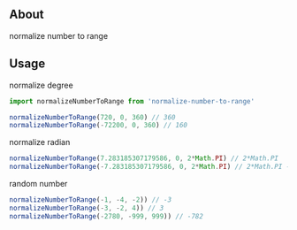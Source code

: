 ## About
normalize number to range

## Usage
normalize degree

```js
import normalizeNumberToRange from 'normalize-number-to-range'

normalizeNumberToRange(720, 0, 360) // 360
normalizeNumberToRange(-72200, 0, 360) // 160
```

normalize radian

```js
normalizeNumberToRange(7.283185307179586, 0, 2*Math.PI) // 2*Math.PI
normalizeNumberToRange(-7.283185307179586, 0, 2*Math.PI) // 2*Math.PI - 1
```

random number

```js
normalizeNumberToRange(-1, -4, -2)) // -3
normalizeNumberToRange(-3, -2, 4)) // 3
normalizeNumberToRange(-2780, -999, 999)) // -782
```
